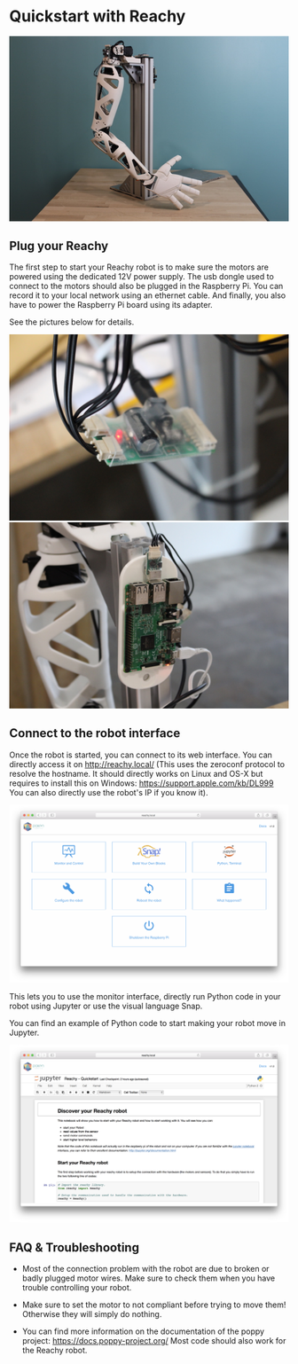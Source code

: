 # Quickstart with Reachy

![Reachy](./reachy.jpg)


## Plug your Reachy

The first step to start your Reachy robot is to make sure the motors are powered using the dedicated 12V power supply. The usb dongle used to connect to the motors should also be plugged in the Raspberry Pi. You can record it to your local network using an ethernet cable. And finally, you also have to power the Raspberry Pi board using its adapter.

See the pictures below for details.

![Motor plug](./motor-plug.JPG)
![Raspberry plug](./raspi-plug.JPG)

## Connect to the robot interface

Once the robot is started, you can connect to its web interface. You can directly access it on http://reachy.local/ (This uses the zeroconf protocol to resolve the hostname. It should directly works on Linux and OS-X but requires to install this on Windows: https://support.apple.com/kb/DL999 You can also directly use the robot's IP if you know it).

![Reachy web interface ](./webinterface.png)

 This lets you to use the monitor interface, directly run Python code in your robot using Jupyter or use the visual language Snap.

 You can find an example of Python code to start making your robot move in Jupyter.

 ![Reachy jupyter example ](./jupyter.png)

 ## FAQ & Troubleshooting

 * Most of the connection problem with the robot are due to broken or badly plugged motor wires. Make sure to check them when you have trouble controlling your robot.

 * Make sure to set the motor to not compliant before trying to move them! Otherwise they will simply do nothing.

 * You can find more information on the documentation of the poppy project: https://docs.poppy-project.org/
  Most code should also work for the Reachy robot.
